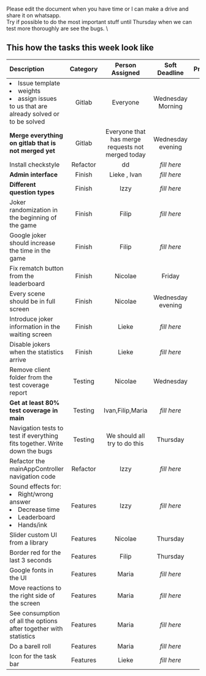 Please edit the document when you have time or I can make a drive and share it on whatsapp. \
Try if possible to do the most important stuff until Thursday when we can test more thoroughly are see the bugs. \

## This how the tasks this week look like

| Description                                                                                                     | Category |                  Person Assigned                  |   Soft Deadline   | Priority |               
|:----------------------------------------------------------------------------------------------------------------|:--------:|:-------------------------------------------------:|:-----------------:|:--------:|
| <li>Issue template</li> <li>weights </li> <li>assign issues to us that are already solved or to be solved </li> |  Gitlab  |                     Everyone                      | Wednesday Morning |  **10**  |
| **Merge everything on gitlab that is not merged yet**                                                           |  Gitlab  | Everyone that has merge requests not merged today | Wednesday evening |  **10**  |
| Install checkstyle                                                                                              | Refactor |                        dd                         | <i>fill here</i>  |    4     |
| **Admin interface**                                                                                             |  Finish  |                   Lieke , Ivan                    | <i>fill here</i>  |  **8**   |
| **Different question types**                                                                                    |  Finish  |                       Izzy                        | <i>fill here</i>  |  **7**   |
| Joker randomization in the beginning of the game                                                                |  Finish  |                       Filip                       | <i>fill here</i>  |    5     | 
| Google joker should increase the time in the game                                                               |  Finish  |                       Filip                       | <i>fill here</i>  |    5     | 
| Fix rematch button from the leaderboard                                                                         |  Finish  |                      Nicolae                      |      Friday       |    5     | 
| Every scene should be in full screen                                                                            |  Finish  |                      Nicolae                      | Wednesday evening |    5     | 
| Introduce joker information in the waiting screen                                                               |  Finish  |                       Lieke                       | <i>fill here</i>  |    5     | 
| Disable jokers when the statistics arrive                                                                       |  Finish  |                       Lieke                       | <i>fill here</i>  |    5     | 
| Remove client folder from the test coverage report                                                              | Testing  |                      Nicolae                      |     Wednesday     |    5     | 
| **Get at least 80% test coverage in main**                                                                      | Testing  |                 Ivan,Filip,Maria                  | <i>fill here</i>  |  **8**   | 
| Navigation tests to test if everything fits together. Write down the bugs                                       | Testing  |           We should all try to do this            |     Thursday      |    5     | 
| Refactor the mainAppController navigation code                                                                  | Refactor |                       Izzy                        |    _fill here_    |    2     |
| Sound effects for:<li>Right/wrong answer</li> <li>Decrease time </li> <li>Leaderboard</li> <li>Hands/ink        | Features |                       Izzy                        |    _fill here_    |    2     |
| Slider custom UI from a library                                                                                 | Features |                      Nicolae                      |     Thursday      |    1     |
| Border red for the last 3 seconds                                                                               | Features |                       Filip                       |     Thursday      |    2     |
| Google fonts in the UI                                                                                          | Features |                       Maria                       |    _fill here_    |    1     | 
| Move reactions to the right side of the screen                                                                  | Features |                       Maria                       |    _fill here_    |    3     | 
| See consumption of all the options after together with statistics                                               | Features |                       Maria                       |    _fill here_    |    3     |
| Do a barell roll                                                                                                | Features |                       Maria                       |    _fill here_    |    5     |
| Icon for the task bar                                                                                           | Features |                       Lieke                       |    _fill here_    |    1     | 


